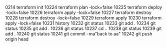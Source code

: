 0214  terraform init
10224  terraform plan -lock=false
10225  terraform deploy -lock=false
10226  terraform apply -lock=false
10227  terraform destroy
10228  terraform destroy -lock=false
10229  terraform apply
10230  terraform apply -lock=false
10231  history
10232  git status
10233  git add .
10234  git status
10235  git add .
10236  git status
10237  cd ..
10238  git status
10239  git add .
10240  git status
10241  git commit -ma"back to aa"
10242  git push origin head

